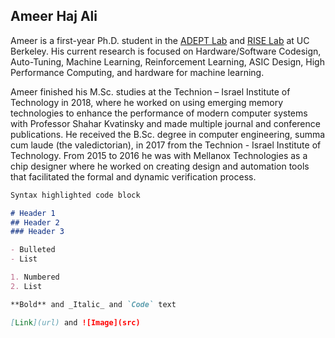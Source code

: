 ## Ameer Haj Ali

Ameer is a first-year Ph.D. student in the [ADEPT Lab](http://adept.eecs.berkeley.edu) and [RISE Lab](https://rise.cs.berkeley.edu/) at UC Berkeley. His current research is focused on Hardware/Software Codesign, Auto-Tuning, Machine Learning, Reinforcement Learning, ASIC Design, High Performance Computing, and hardware for machine learning.

Ameer finished his M.Sc. studies at the Technion – Israel Institute of Technology in 2018, where he worked on using emerging memory technologies to enhance the performance of modern computer systems with Professor Shahar Kvatinsky and made multiple journal and conference publications. He received the B.Sc. degree in computer engineering, summa cum laude (the valedictorian), in 2017 from the Technion - Israel Institute of Technology. From 2015 to 2016 he was with Mellanox Technologies as a chip designer where he worked on creating design and automation tools that facilitated the formal and dynamic verification process.





```markdown
Syntax highlighted code block

# Header 1
## Header 2
### Header 3

- Bulleted
- List

1. Numbered
2. List

**Bold** and _Italic_ and `Code` text

[Link](url) and ![Image](src)
```
